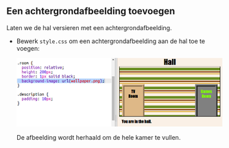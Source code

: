 ## Een achtergrondafbeelding toevoegen

Laten we de hal versieren met een achtergrondafbeelding.

+ Bewerk `style.css` om een ​​achtergrondafbeelding aan de hal toe te voegen:
    
    ![screenshot](images/rooms-hall-decorated.png)
    
    De afbeelding wordt herhaald om de hele kamer te vullen.